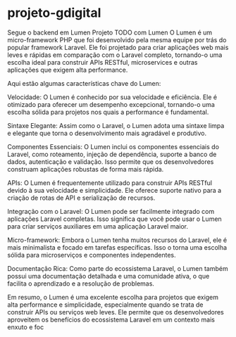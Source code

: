 # projeto-gdigital
Segue o backend em Lumen
Projeto TODO com Lumen
O Lumen é um micro-framework PHP que foi desenvolvido pela mesma equipe por trás do popular framework Laravel. Ele foi projetado para criar 
aplicações web mais leves e rápidas em comparação com o Laravel completo, tornando-o uma escolha ideal para construir APIs RESTful, microservices e outras aplicações que exigem alta performance.

Aqui estão algumas características chave do Lumen:

Velocidade: O Lumen é conhecido por sua velocidade e eficiência. Ele é otimizado para oferecer um desempenho excepcional, tornando-o uma escolha sólida para projetos nos quais a performance é fundamental.

Sintaxe Elegante: Assim como o Laravel, o Lumen adota uma sintaxe limpa e elegante que torna o desenvolvimento mais agradável e produtivo.

Componentes Essenciais: O Lumen inclui os componentes essenciais do Laravel, como roteamento, injeção de dependência, suporte a banco de dados, autenticação e validação. Isso permite 
que os desenvolvedores construam aplicações robustas de forma mais rápida.

APIs: O Lumen é frequentemente utilizado para construir APIs RESTful devido à sua velocidade e simplicidade. Ele oferece suporte nativo para a criação de rotas de API e serialização de recursos.

Integração com o Laravel: O Lumen pode ser facilmente integrado com aplicações Laravel completas. Isso significa que você pode usar o Lumen para criar serviços auxiliares em uma aplicação Laravel maior.

Micro-framework: Embora o Lumen tenha muitos recursos do Laravel, ele é mais minimalista e focado em tarefas específicas. Isso o torna uma escolha sólida para microserviços e componentes independentes.

Documentação Rica: Como parte do ecossistema Laravel, o Lumen também possui uma documentação detalhada e uma comunidade ativa, o que facilita o aprendizado e a resolução de problemas.

Em resumo, o Lumen é uma excelente escolha para projetos que exigem alta performance e simplicidade, especialmente quando se trata de construir APIs ou serviços web leves. Ele permite 
que os desenvolvedores aproveitem os benefícios do ecossistema Laravel em um contexto mais enxuto e foc
